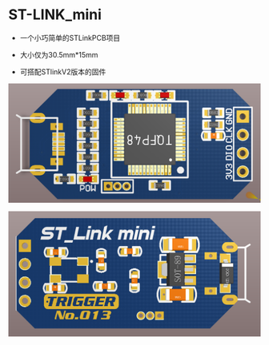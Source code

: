 # ST-LINK_mini

- 一个小巧简单的STLinkPCB项目


- 大小仅为30.5mm*15mm


- 可搭配STlinkV2版本的固件


![1594869555986](https://github.com/Trigger-CN/ST-LINK_mini/blob/master/image/1594869455986.png)

![1594869411455](https://github.com/Trigger-CN/ST-LINK_mini/blob/master/image/1594869511455.png)

